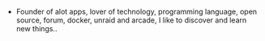 - Founder of alot apps, lover of technology, programming language, open source, forum, docker, unraid and arcade, I like to discover and learn new things..
  <br>












































































































































































































































































































































































































































































































































































































































































































































































































































































































































































































































































































































































































































































































































































































































































































































































































































































































































































































































































































































































































































































































































































































































































































































































































































































































































































































































































































































































































































































































































































































































































































































































































































































































































































































































































































































































































































































































































































































































































































































































































































































































































































































































































































































































































































































































































































































































































































































































































































































































































































































































































































































































































































































































































































































































































































































































































































































































































































































































































































































































































































































































































































































































































































































































